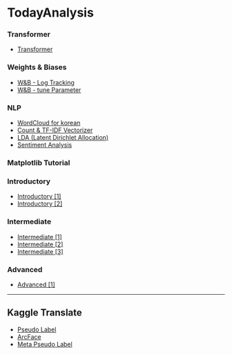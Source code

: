 # TodayAnalysis
### Transformer 
- <a href = "https://blog.naver.com/qkrdnjsrl0628/222882273140">Transformer</a>

### Weights & Biases
- <a href = "https://blog.naver.com/qkrdnjsrl0628/222872658871">W&B - Log Tracking</a>
- <a href = "https://blog.naver.com/qkrdnjsrl0628/222877334362">W&B - tune Parameter</a>

### NLP
- <a href = "https://blog.naver.com/qkrdnjsrl0628/222872658871">WordCloud for korean</a>
- <a href = "https://blog.naver.com/qkrdnjsrl0628/222873920113">Count & TF-IDF Vectorizer</a>
- <a href = "https://blog.naver.com/qkrdnjsrl0628/222876401673">LDA (Latent Dirichlet Allocation)</a>
- <a href = "https://blog.naver.com/qkrdnjsrl0628/222879146700">Sentiment Analysis</a>
### Matplotlib Tutorial
### Introductory
- <a href = "https://www.kaggle.com/code/kalelpark/visualization-for-matplotlib-introductory-1">Introductory [1]</a>
- <a href = "https://www.kaggle.com/code/kalelpark/visualization-for-matplotlib-introductory-2">Introductory [2]</a>

### Intermediate
- <a href = "https://www.kaggle.com/code/kalelpark/visualization-for-matplotlib-intermediate-1">Intermediate [1]</a>
- <a href = "https://www.kaggle.com/code/kalelpark/visualization-for-matplotlib-intermediate-2">Intermediate [2]</a>
- <a href = "https://www.kaggle.com/code/kalelpark/visualization-for-matplotlib-intermediate-3">Intermediate [3]</a>

### Advanced
- <a href = "https://www.kaggle.com/code/kalelpark/visualization-for-matplotlib-advanced">Advanced [1]</a>

<hr>

## Kaggle Translate
- <a href="https://www.kaggle.com/code/kalelpark/pseudo-labeling-for-korean?scriptVersionId=104492912">Pseudo Label</a>
- <a href="https://www.kaggle.com/code/kalelpark/pseudo-labeling-for-korean?scriptVersionId=104492912">ArcFace</a>
- <a href="https://www.kaggle.com/code/kalelpark/pseudo-labeling-for-korean?scriptVersionId=104492912">Meta Pseudo Label</a>
